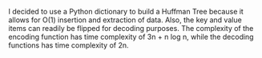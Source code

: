 I decided to use a Python dictionary to build a Huffman Tree because it allows
for O(1) insertion and extraction of data. Also, the key and value items can
readily be flipped for decoding purposes. The complexity of the encoding
function has time complexity of 3n + n log n, while the decoding functions has
time complexity of 2n.
